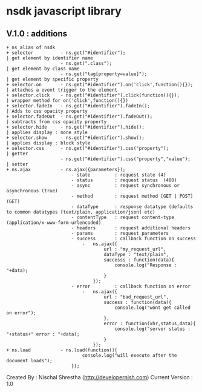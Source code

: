  # nsdk javascript library
 
 ## V.1.0 : additions
 
 	+ ns alias of nsdk
 	+ selector 			- ns.get("#identifier");							| get element by identifier name
 						- ns.get(".class");									| get element by class name
 						- ns.get("tag[property=value]");					| get element by specific property 
 	+ selector.on 		- ns.get("#identifier").on('click',function(){});	| attaches a event trigger to the element
 	+ selector.click	- ns.get("#identifier").click(function(){});		| wrapper method for on('click',function(){})
 	+ selector.fadeIn	- ns.get("#identifier").fadeIn();					| Adds to css opacity property
 	+ selector.fadeOut	- ns.get("#identifier").fadeOut();					| subtracts from css opacity property
 	+ selector.hide 	- ns.get("#identifier").hide();						| applies display : none style
 	+ selector.show 	- ns.get("#identifier").show();						| applies display : block style
 	+ selector.css 		- ns.get("#identifier").css("property"); 			| getter
 						- ns.get("#identifier").css("property","value");	| setter
 	+ ns.ajax			- ns.ajax({parameters});
 							- state 		: request state (4)
 							- status 		: request status  (400)
 							- async 		: request synchronous or asynchronous (true)
 							- method 		: request method [GET | POST] (GET)
 							- dataType 		: response datatype (defaults to common datatypes [text/plain, application/json] etc)
 							- contentType 	: request content-type (application/x-www-form-urlencoded)
 							- headers		: request additional headers
 							- params 		: request parameters
 							- success		: callback function on success
 								-	ns.ajax({
 										url : "my_request_url",
 										dataType : "text/plain",
 										successs : function(data){
 											console.log("Response : "+data);
 									 	}
 								 	});
 							- error 		: callback function on error
 								-	ns.ajax({
 										url : "bad_request_url",
 										success : function(data){
 											console.log("wont get called on error");
 										},
 										error : function(xhr,status,data){
 											console.log("server status : "+status+" error : "+data);
 										}
 								 	});
 	+ ns.load			- ns.load(function(){
 								console.log("will execute after the document loads");
 							});
 
  Created By : Nischal Shrestha (http://developernish.com)
  Current Version : 1.0
